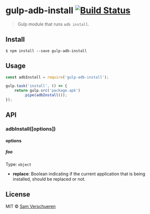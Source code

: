 # gulp-adb-install [![Build Status](https://travis-ci.org/SamVerschueren/gulp-adb-install.svg?branch=master)](https://travis-ci.org/SamVerschueren/gulp-adb-install)

> Gulp module that runs `adb install`.


## Install

```
$ npm install --save gulp-adb-install
```


## Usage

```js
const adbInstall = require('gulp-adb-install');

gulp.task('install', () => {
	return gulp.src('package.apk')
		.pipe(adbInstall());
});
```


## API

### adbInstall([options])

#### options

##### foo

Type: `object`

- **replace**: Boolean indicating if the current application that is being installed, should be replaced or not.


## License

MIT © [Sam Verschueren](http://github.com/SamVerschueren)
